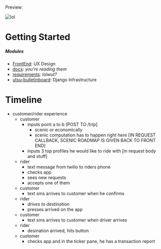 Preview:

![lol](http://i.imgur.com/hnQklPw.png)

# Getting Started
##### Modules
- [FrontEnd](https://github.com/newtonjain/hacktheplanet/tree/master/FrontEnd): UX Design
- [docs](https://github.com/newtonjain/hacktheplanet/tree/master/docs): *you're reading them*
- [requirements](https://github.com/newtonjain/hacktheplanet/tree/master/requirements): *lolwut?*
- [utsu-bulletinboard](https://github.com/newtonjain/hacktheplanet/tree/master/utsu-bulletinboard): Django Infrastructure

# Timeline
* customer/rider experience
  * customer
    * inputs point a to b [POST TO /trip]
      * scenic or economically
      * scenic computation has to happen right here [IN REQUEST CALLBACK, SCENIC ROADMAP IS GIVEN BACK TO FRONT END]
    * inputs 3 top profiles he would like to ride with [in request body and stuff]
  * rider
    * text message from twilio to riders phone
    * checks app
    * sees new requests
    * accepts one of them
  * customer
    * text sms arrives to customer when he confirms
  * rider
    * *drives to destination*
    * presses arrived on the app
  * customer
    * text sms arrives to customer when driver arrives
  * rider
    * desination arrived, hits button
  * customer
    * checks app and in the ticker pane, he has a transaction report

